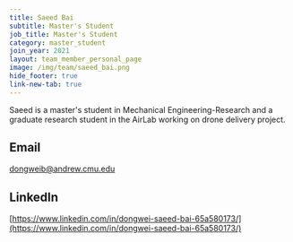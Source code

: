 ```yaml
---
title: Saeed Bai
subtitle: Master's Student
job_title: Master's Student
category: master_student
join_year: 2021
layout: team_member_personal_page
image: /img/team/saeed_bai.png
hide_footer: true
link-new-tab: true
---
```


Saeed is a master's student in Mechanical Engineering-Research and a graduate research student in the AirLab working on drone delivery project. 

## Email ##
dongweib@andrew.cmu.edu

## LinkedIn ##
[https://www.linkedin.com/in/dongwei-saeed-bai-65a580173/](https://www.linkedin.com/in/dongwei-saeed-bai-65a580173/)
